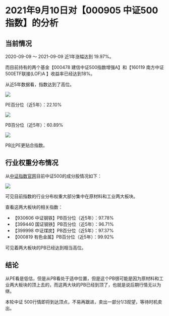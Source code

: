 # 2021年9月10日对【000905 中证500指数】的分析

## 当前情况

2020-09-09 ～ 2021-09-09 近1年涨幅达到 19.97%。

而目前持有的两个基金【000478 建信中证500指数增强A】和【160119 南方中证500ETF联接(LOF)A 】收益率已经达到18%。

从近5年数据看，指数达到了高位。

![](2021-09-10-zhongzheng-500/500-5-years.jpg)



PE百分位（近5年）：22.10%

![](2021-09-10-zhongzheng-500/pe-5y.jpg)

PB百分位（近5年）：60.89%

![](2021-09-10-zhongzheng-500/pb-5y.jpg)

PB比PE更贴合指数。

## 行业权重分布情况

从[中证指数官网](http://csindex.genius.com.cn/zh-CN/indices/index-detail/000905)目前中证500的成分股情况如下：

![](2021-09-10-zhongzheng-500/500-prop.jpg)



可见目前指数的行业分布权重大部分集中在原材料和工业两大板块。

查看这两大板块的相关指数：

* 【930606 中证钢铁】PB百分位（近5年）：97.78%
* 【399440 国证钢铁】PB百分位（近5年）：96.71%
* 【399998 中证煤炭】PB百分位（近5年）：97.37%
* 【000819 有色金属】PB百分位（近5年）：99.92%

可见着两大板块的PB已经达到相当高位。

## 结论

从PE看是低估，但是从PB看处于适中位置，但是这个PB很可能是因为原材料和工业两大板块的顶上去的，而这两大块的PB已经到顶了，也就是说后期行情无以为继。

本轮中证 500行情即将到达顶点，不易再跟进，卖出一部分1/3观望，等待时机卖出。

